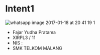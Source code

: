 # Intent1
![whatsapp image 2017-01-18 at 20 41 19 1](https://cloud.githubusercontent.com/assets/22133617/22066527/dba9b990-ddbf-11e6-8dfd-ec6cf86bc2da.jpeg)
- Fajar Yudha Pratama
- XIRPL3 / 11 
- NIS :
- SMK TELKOM MALANG
